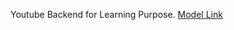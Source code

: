 Youtube Backend for Learning Purpose.
[Model Link](https://app.eraser.io/workspace/YtPqZ1VogxGy1jzIDkzj)
